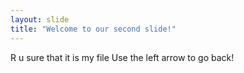 ```yaml
---
layout: slide
title: "Welcome to our second slide!"
---
```

R u sure that it is my file
Use the left arrow to go back!
